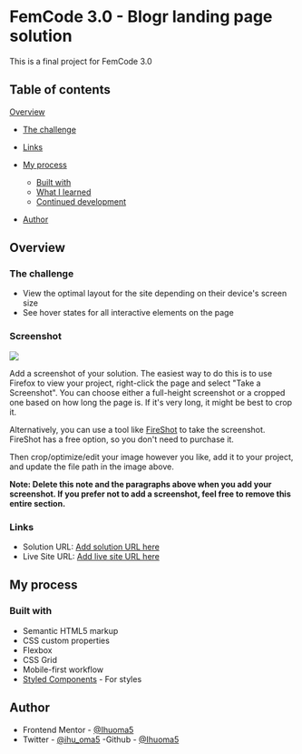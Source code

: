 # FemCode 3.0 - Blogr landing page solution

This is a final project for FemCode 3.0
## Table of contents

 [Overview](#overview)
  - [The challenge](#the-challenge)
  - [Links](#links)
- [My process](#my-process)
  - [Built with](#built-with)
  - [What I learned](#what-i-learned)
  - [Continued development](#continued-development)

- [Author](#author)


## Overview

### The challenge
- View the optimal layout for the site depending on their device's screen size
- See hover states for all interactive elements on the page
### Screenshot

![](./screenshot.jpg)

Add a screenshot of your solution. The easiest way to do this is to use Firefox to view your project, right-click the page and select "Take a Screenshot". You can choose either a full-height screenshot or a cropped one based on how long the page is. If it's very long, it might be best to crop it.

Alternatively, you can use a tool like [FireShot](https://getfireshot.com/) to take the screenshot. FireShot has a free option, so you don't need to purchase it. 

Then crop/optimize/edit your image however you like, add it to your project, and update the file path in the image above.

**Note: Delete this note and the paragraphs above when you add your screenshot. If you prefer not to add a screenshot, feel free to remove this entire section.**

### Links

- Solution URL: [Add solution URL here](https://your-solution-url.com)
- Live Site URL: [Add live site URL here](https://blogr-femcode-project.netlify.app/)

## My process

### Built with

- Semantic HTML5 markup
- CSS custom properties
- Flexbox
- CSS Grid
- Mobile-first workflow
- [Styled Components](https://styled-components.com/) - For styles
 

## Author


- Frontend Mentor - [@Ihuoma5](https://www.frontendmentor.io/profile/Ihuoma5)
- Twitter - [@ihu_oma5](https://www.twitter.com/ihu_oma5)
-Github - [@Ihuoma5](https://github.com/Ihuoma5)

